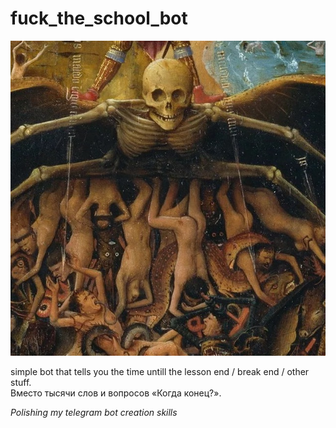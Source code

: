 # fuck_the_school_bot
<img src="picture.jpg" alt="the fucking hell(school time)" class="center">

simple bot that tells you the time untill the lesson end / break end / other stuff.</br>
Вместо тысячи слов и вопросов «Когда конец?».

_Polishing my telegram bot creation skills_
